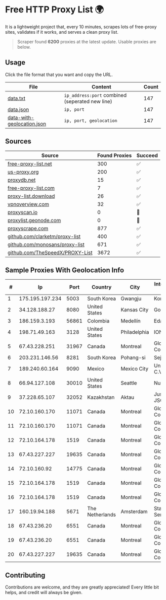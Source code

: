 
# Free HTTP Proxy List 🌍

It is a lightweight project that, every 10 minutes, scrapes lots of free-proxy sites, validates if it works, and serves a clean proxy list.


> Scraper found **6200** proxies at the latest update. Usable proxies are below.

## Usage

Click the file format that you want and copy the URL.


|File|Content|Count|
|----|-------|-----|
|[data.txt](https://raw.githubusercontent.com/themiralay/Proxy-List-World/master/data.txt)|`ip_address:port` combined (seperated new line)|147|
|[data.json](https://raw.githubusercontent.com/themiralay/Proxy-List-World/master/data.json)|`ip, port`|147|
|[data-with-geolocation.json](https://raw.githubusercontent.com/themiralay/Proxy-List-World/master/data-with-geolocation.json)|`ip, port, geolocation`|147|

## Sources

|Source|Found Proxies|Succeed|
|------|-------------|-------|
|[free-proxy-list.net](https://free-proxy-list.net)|300|✅|
|[us-proxy.org](https://www.us-proxy.org)|200|✅|
|[proxydb.net](http://proxydb.net)|15|✅|
|[free-proxy-list.com](https://free-proxy-list.com/?page=&port=&type%5B%5D=http&type%5B%5D=https&up_time=0&search=Search)|7|✅|
|[proxy-list.download](https://www.proxy-list.download/HTTP)|26|✅|
|[vpnoverview.com](https://vpnoverview.com/privacy/anonymous-browsing/free-proxy-servers)|32|✅|
|[proxyscan.io](https://www.proxyscan.io)|0|🚫|
|[proxylist.geonode.com](https://proxylist.geonode.com/api/proxy-list?limit=300&page=1&sort_by=lastChecked&sort_type=desc&protocols=http,https)|0|🚫|
|[proxyscrape.com](https://api.proxyscrape.com/v2/?request=displayproxies&protocol=http&timeout=10000&country=all&ssl=all&anonymity=all)|877|✅|
|[github.com/clarketm/proxy-list](https://raw.githubusercontent.com/clarketm/proxy-list/master/proxy-list-raw.txt)|400|✅|
|[github.com/monosans/proxy-list](https://raw.githubusercontent.com/monosans/proxy-list/main/proxies/http.txt)|671|✅|
|[github.com/TheSpeedX/PROXY-List](https://raw.githubusercontent.com/TheSpeedX/PROXY-List/master/http.txt)|3672|✅|


## Sample Proxies With Geolocation Info

|#|Ip|Port|Country|City|Internet Service Provider|
|-|--|----|-------|----|-------------------------|
|1|175.195.197.234|5003|South Korea|Gwangju|Korea Telecom|
|2|34.128.188.27|8080|United States|Kansas City|Google LLC|
|3|186.159.3.193|56861|Colombia|Medellín|Edatel S.a. E.S.P|
|4|198.71.49.163|3128|United States|Philadelphia|IONOS SE|
|5|67.43.228.251|31967|Canada|Montreal|GloboTech Communications|
|6|203.231.146.56|8281|South Korea|Pohang-si|Sejong Telecom|
|7|189.240.60.164|9090|Mexico|Mexico City|Uninet S.A. de C.V.|
|8|66.94.127.108|30010|United States|Seattle|Nubes, LLC|
|9|37.228.65.107|32052|Kazakhstan|Aktau|Jusan Mobile JSC|
|10|72.10.160.170|11071|Canada|Montreal|GloboTech Communications|
|11|72.10.160.170|11071|Canada|Montreal|GloboTech Communications|
|12|72.10.164.178|1519|Canada|Montreal|GloboTech Communications|
|13|67.43.227.227|19635|Canada|Montreal|GloboTech Communications|
|14|72.10.160.92|14775|Canada|Montreal|GloboTech Communications|
|15|72.10.164.178|1519|Canada|Montreal|GloboTech Communications|
|16|72.10.164.178|1519|Canada|Montreal|GloboTech Communications|
|17|160.19.94.188|5671|The Netherlands|Amsterdam|Stallion Network Services Limited|
|18|67.43.236.20|6551|Canada|Montreal|GloboTech Communications|
|19|67.43.236.20|6551|Canada|Montreal|GloboTech Communications|
|20|67.43.227.227|19635|Canada|Montreal|GloboTech Communications|



## Contributing

Contributions are welcome, and they are greatly appreciated! Every
little bit helps, and credit will always be given.

